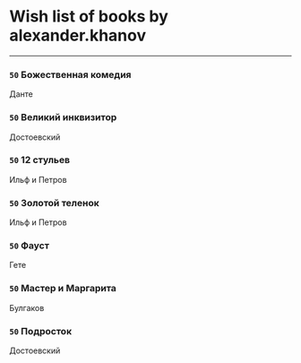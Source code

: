 # Wish list of books by alexander.khanov
---

### `50` Божественная комедия
Данте

### `50` Великий инквизитор
Достоевский

### `50` 12 стульев
Ильф и Петров

### `50` Золотой теленок
Ильф и Петров

### `50` Фауст
Гете

### `50` Мастер и Маргарита
Булгаков

### `50` Подросток
Достоевский

